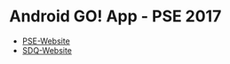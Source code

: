 # Android GO! App - PSE 2017

* [PSE-Website](http://pp.ipd.kit.edu/lehre/SS2017/pse/)
* [SDQ-Website](https://sdqweb.ipd.kit.edu/wiki/Praxis_der_Software-Entwicklung_12_SS17)
